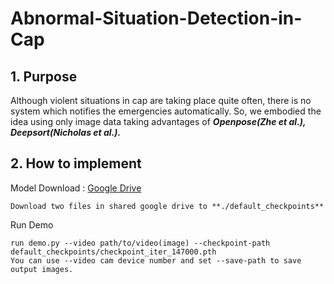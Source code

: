 # Abnormal-Situation-Detection-in-Cap


## 1. Purpose



  Although violent situations in cap are taking place quite often, there is no system which notifies the emergencies automatically. So, we embodied the idea using only image data taking advantages of ***Openpose(Zhe et al.), Deepsort(Nicholas et al.).***
 
 ## 2. How to implement 
 
 

Model Download : [Google Drive](https://drive.google.com/drive/folders/16IkXWthjqXp0S5wZeGFwT2IhTFuqSgyU?usp=sharing)
  
    Download two files in shared google drive to **./default_checkpoints**

Run Demo

    run demo.py --video path/to/video(image) --checkpoint-path default_checkpoints/checkpoint_iter_147000.pth 
    You can use --video cam device number and set --save-path to save output images.
    
    
